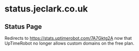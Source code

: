 # status.jeclark.co.uk

## Status Page

Redirects to https://stats.uptimerobot.com/7A7Gktg2A now that UpTimeRobot no longer allows custom domains on the free plan.
